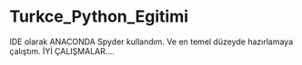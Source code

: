 # Turkce_Python_Egitimi 
IDE olarak ANACONDA Spyder kullandım. Ve en temel düzeyde hazırlamaya çalıştım.
İYİ ÇALIŞMALAR....
